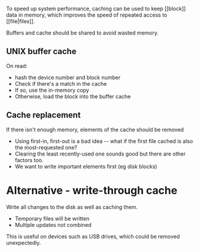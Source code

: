 To speed up system performance, caching can be used to keep [[block]] data in memory, which improves the speed of repeated access to [[file|files]].

Buffers and cache should be shared to avoid wasted memory.

## UNIX buffer cache
On read:
- hash the device number and block number
- Check if there's a match in the cache
- If so, use the in-memory copy
- Otherwise, load the block into the buffer cache

## Cache replacement
If there isn't enough memory, elements of the cache should be removed
- Using first-in, first-out is a bad idea -- what if the first file cached is also the most-requested one?
- Clearing the least recently-used one sounds good but there are other factors too.
- We want to write important elements first (eg disk blocks)

# Alternative - write-through cache
Write all changes to the disk as well as caching them.
- Temporary files will be written
- Multiple updates not combined

This is useful on devices such as USB drives, which could be removed unexpectedly.
